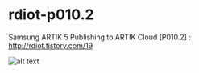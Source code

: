 # rdiot-p010.2
Samsung ARTIK 5 Publishing to ARTIK Cloud [P010.2] : http://rdiot.tistory.com/19
 
![alt text](http://cfile6.uf.tistory.com/image/2431E93957C6FDC4131C18)
